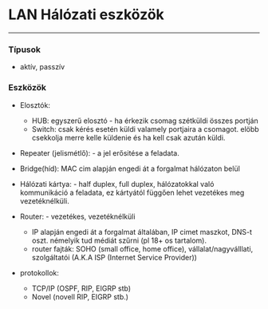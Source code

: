 # LAN Hálózati eszközök
---
### Típusok
- aktív, passzív

### Eszközök

- Elosztók: 
	- HUB: egyszerű elosztó - ha érkezik csomag szétküldi összes portján
	- Switch: csak kérés esetén küldi valamely portjaira a csomagot. elöbb csekkolja merre kelle küldenie és ha kell csak azután küldi.
	
- Repeater (jelismétlő): - a jel erősitése a feladata.

- Bridge(híd): MAC cim alapján engedi át a forgalmat hálózaton belül

- Hálózati kártya: - half duplex, full duplex, hálózatokkal való kommunikáció a feladata, ez kártyától függően lehet vezetékes meg vezetéknélküli.

- Router: - vezetékes, vezetéknélküli
	- IP alapján engedi át a forgalmat általában, IP cimet maszkot, DNS-t oszt. némelyik tud médiát szűrni (pl 18+ os tartalom).
	- router fajták: SOHO (small office, home office), vállalat/nagyválllati, szolgáltatói (A.K.A ISP (Internet Service Provider)) 
	
- protokollok: 
	- TCP/IP (OSPF, RIP, EIGRP stb)
	- Novel (novell RIP, EIGRP stb.)